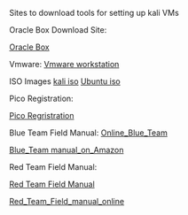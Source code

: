 Sites to download tools for setting up kali VMs 

Oracle Box Download Site: 

  [Oracle Box](https://www.virtualbox.org/)

Vmware: 
[Vmware workstation](https://www.vmware.com/info/workstation-player/evaluation)

ISO Images
  [kali iso](https://www.kali.org/get-kali/#kali-installer-images)
   [Ubuntu iso](https://ubuntu.com/download)

Pico Registration: 

  [Pico Regristration](https://play.picoctf.org/practice)


Blue Team Field Manual: 
[Online_Blue_Team](https://github.com/tom0li/collection-document/blob/master/Blue%20Team%20Field%20Manual.pdf)

[Blue_Team manual_on_Amazon](https://www.amazon.com/Blue-Team-Field-Manual-BTFM/dp/154101636X)


Red Team Field Manual: 

[Red Team Field Manual](https://www.amazon.com/RTFM-Red-Team-Field-Manual/dp/1075091837/ref=pd_lpo_sccl_1/144-7127497-9024119?pd_rd_w=6ojmr&content-id=amzn1.sym.4c8c52db-06f8-4e42-8e56-912796f2ea6c&pf_rd_p=4c8c52db-06f8-4e42-8e56-912796f2ea6c&pf_rd_r=KK0CSEV5QN16Q612ATPV&pd_rd_wg=HUoHF&pd_rd_r=de227276-0b36-47da-a322-4e161e0ed87d&pd_rd_i=1075091837&psc=1)

[Red_Team_Field_manual_online](https://github.com/tanc7/hacking-books/blob/master/RTFM%20-%20Red%20Team%20Field%20Manual%20v3.pdf)
